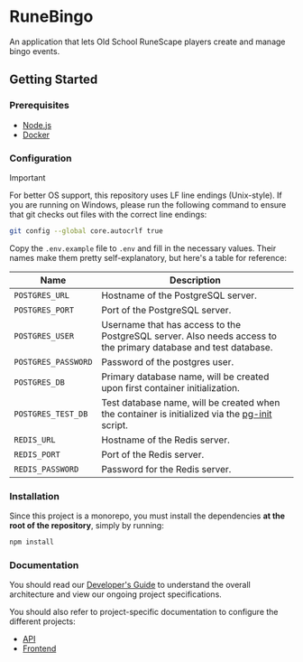 # RuneBingo

An application that lets Old School RuneScape players create and manage bingo events.

## Getting Started

### Prerequisites

- [Node.js](https://nodejs.org/en/)
- [Docker](https://www.docker.com/)

### Configuration

> [!IMPORTANT]
> For better OS support, this repository uses LF line endings (Unix-style). If you are running on Windows, please run the following command to ensure that git checks out files with the correct line endings:
>
> ```bash
> git config --global core.autocrlf true
> ```

Copy the `.env.example` file to `.env` and fill in the necessary values. Their names make them pretty self-explanatory, but here's a table for reference:

| Name                | Description                                                                                                         |
| ------------------- | ------------------------------------------------------------------------------------------------------------------- |
| `POSTGRES_URL`      | Hostname of the PostgreSQL server.                                                                                  |
| `POSTGRES_PORT`     | Port of the PostgreSQL server.                                                                                      |
| `POSTGRES_USER`     | Username that has access to the PostgreSQL server. Also needs access to the primary database and test database.     |
| `POSTGRES_PASSWORD` | Password of the postgres user.                                                                                      |
| `POSTGRES_DB`       | Primary database name, will be created upon first container initialization.                                         |
| `POSTGRES_TEST_DB`  | Test database name, will be created when the container is initialized via the [pg-init](scripts/pg-init.sh) script. |
| `REDIS_URL`         | Hostname of the Redis server.                                                                                       |
| `REDIS_PORT`        | Port of the Redis server.                                                                                           |
| `REDIS_PASSWORD`    | Password for the Redis server.                                                                                      |

### Installation

Since this project is a monorepo, you must install the dependencies **at the root of the repository**, simply by running:

```bash
npm install
```

### Documentation

You should read our [Developer's Guide](/docs/README.md) to understand the overall architecture and view our ongoing project specifications.

You should also refer to project-specific documentation to configure the different projects:

- [API](/api/README.md)
- [Frontend](/frontend/README.md)

